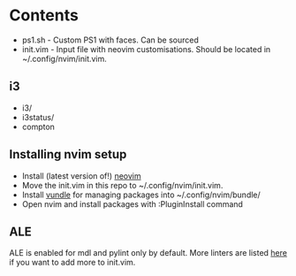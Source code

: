 # Contents

* ps1.sh - Custom PS1 with faces. Can be sourced
* init.vim - Input file with neovim customisations.
  Should be located in ~/.config/nvim/init.vim.

## i3

* i3/
* i3status/
* compton

## Installing nvim setup

* Install (latest version of!) [neovim](https://neovim.io/)
* Move the init.vim in this repo to ~/.config/nvim/init.vim.
* Install [vundle](https://github.com/VundleVim/Vundle.vim)
  for managing packages into ~/.config/nvim/bundle/
* Open nvim and install packages with :PluginInstall command

## ALE

ALE is enabled for mdl and pylint only by default. More linters are
listed [here](https://github.com/dense-analysis/ale/blob/master/supported-tools.md?plain=1)
if you want to add more to init.vim.
